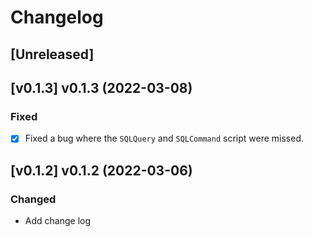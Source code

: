# Changelog

## [Unreleased]

## [v0.1.3] v0.1.3 (2022-03-08)

### Fixed
- [X] Fixed a bug where the `SQLQuery` and `SQLCommand` script were missed.

## [v0.1.2] v0.1.2 (2022-03-06)

### Changed

- Add change log

